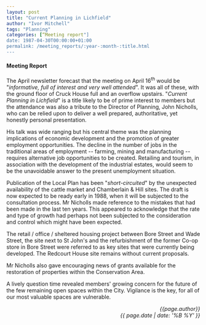```yaml
---
layout: post
title: "Current Planning in Lichfield"
author: "Ivor Mitchell"
tags: "Planning"
categories: [“Meeting report"]
date: 1987-04-30T00:00:00+01:00
permalink: /meeting_reports/:year-:month-:title.html
---
```

#### Meeting Report ####

The April newsletter forecast that the meeting on April 16<sup>th</sup> would be "*informative, full of interest and very well attended*". It was all of these, with the ground floor of Cruck House full and an overflow upstairs. "*Current Planning in Lichfield*" is a title likely to be of prime interest to members but the attendance was also a tribute to the Director of Planning, John Nicholls, who can be relied upon to deliver a well prepared, authoritative, yet honestly personal presentation. 

His talk was wide ranging but his central theme was the planning implications of economic development and the promotion of greater employment opportunities. The decline in the number of jobs in the traditional areas of employment -- farming, mining and manufacturing -- requires alternative job opportunities to be created. Retailing and tourism, in association with the development of the industrial estates, would seem to be the unavoidable answer to the present unemployment situation. 

Publication of the Local Plan has been "*short-circuited*" by the unexpected availability of the cattle market and Chamberlain &amp; Hill sites. The draft is now expected to be ready early in 1988, when it will be subjected to the consultation process. Mr Nicholls made reference to the mistakes that had been made in the last ten years. This appeared to acknowledge that the rate and type of growth had perhaps not been subjected to the consideration and control which might have been expected. 

The retail / office / sheltered housing project between Bore Street and Wade Street, the site next to St John's and the refurbishment of the former Co-op store in Bore Street were referred to as key sites that were currently being developed. The Redcourt House site remains without current proposals. 

Mr Nicholls also gave encouraging news of grants available for the restoration of properties within the Conservation Area. 

A lively question time revealed members' growing concern for the future of the few remaining open spaces within the City. Vigilance is the key, for all of our most valuable spaces are vulnerable. 

<p align="right"><i> {{page.author}} <br> {{ page.date | date: '%B %Y' }} </i></p>
